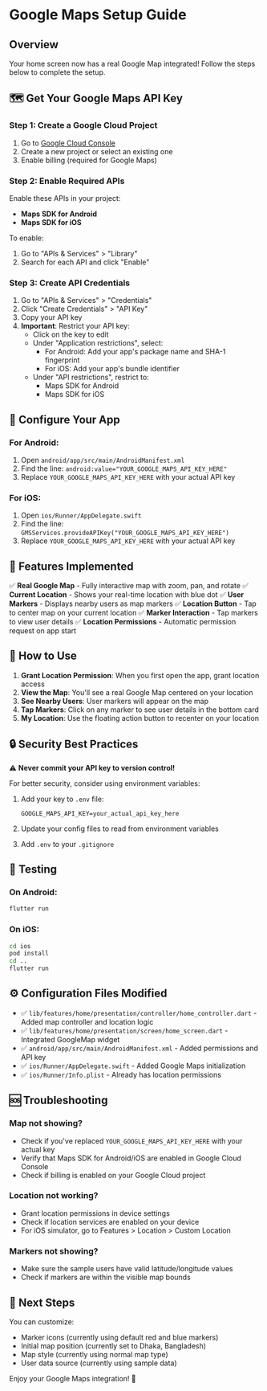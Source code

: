 # Google Maps Setup Guide

## Overview
Your home screen now has a real Google Map integrated! Follow the steps below to complete the setup.

## 🗺️ Get Your Google Maps API Key

### Step 1: Create a Google Cloud Project
1. Go to [Google Cloud Console](https://console.cloud.google.com/)
2. Create a new project or select an existing one
3. Enable billing (required for Google Maps)

### Step 2: Enable Required APIs
Enable these APIs in your project:
- **Maps SDK for Android**
- **Maps SDK for iOS**

To enable:
1. Go to "APIs & Services" > "Library"
2. Search for each API and click "Enable"

### Step 3: Create API Credentials
1. Go to "APIs & Services" > "Credentials"
2. Click "Create Credentials" > "API Key"
3. Copy your API key
4. **Important**: Restrict your API key:
   - Click on the key to edit
   - Under "Application restrictions", select:
     - For Android: Add your app's package name and SHA-1 fingerprint
     - For iOS: Add your app's bundle identifier
   - Under "API restrictions", restrict to:
     - Maps SDK for Android
     - Maps SDK for iOS

## 🔧 Configure Your App

### For Android:
1. Open `android/app/src/main/AndroidManifest.xml`
2. Find the line: `android:value="YOUR_GOOGLE_MAPS_API_KEY_HERE"`
3. Replace `YOUR_GOOGLE_MAPS_API_KEY_HERE` with your actual API key

### For iOS:
1. Open `ios/Runner/AppDelegate.swift`
2. Find the line: `GMSServices.provideAPIKey("YOUR_GOOGLE_MAPS_API_KEY_HERE")`
3. Replace `YOUR_GOOGLE_MAPS_API_KEY_HERE` with your actual API key

## 🚀 Features Implemented

✅ **Real Google Map** - Fully interactive map with zoom, pan, and rotate
✅ **Current Location** - Shows your real-time location with blue dot
✅ **User Markers** - Displays nearby users as map markers
✅ **Location Button** - Tap to center map on your current location
✅ **Marker Interaction** - Tap markers to view user details
✅ **Location Permissions** - Automatic permission request on app start

## 🎯 How to Use

1. **Grant Location Permission**: When you first open the app, grant location access
2. **View the Map**: You'll see a real Google Map centered on your location
3. **See Nearby Users**: User markers will appear on the map
4. **Tap Markers**: Click on any marker to see user details in the bottom card
5. **My Location**: Use the floating action button to recenter on your location

## 🔒 Security Best Practices

⚠️ **Never commit your API key to version control!**

For better security, consider using environment variables:

1. Add your key to `.env` file:
   ```
   GOOGLE_MAPS_API_KEY=your_actual_api_key_here
   ```

2. Update your config files to read from environment variables

3. Add `.env` to your `.gitignore`

## 📱 Testing

### On Android:
```bash
flutter run
```

### On iOS:
```bash
cd ios
pod install
cd ..
flutter run
```

## ⚙️ Configuration Files Modified

- ✅ `lib/features/home/presentation/controller/home_controller.dart` - Added map controller and location logic
- ✅ `lib/features/home/presentation/screen/home_screen.dart` - Integrated GoogleMap widget
- ✅ `android/app/src/main/AndroidManifest.xml` - Added permissions and API key
- ✅ `ios/Runner/AppDelegate.swift` - Added Google Maps initialization
- ✅ `ios/Runner/Info.plist` - Already has location permissions

## 🆘 Troubleshooting

### Map not showing?
- Check if you've replaced `YOUR_GOOGLE_MAPS_API_KEY_HERE` with your actual key
- Verify that Maps SDK for Android/iOS are enabled in Google Cloud Console
- Check if billing is enabled on your Google Cloud project

### Location not working?
- Grant location permissions in device settings
- Check if location services are enabled on your device
- For iOS simulator, go to Features > Location > Custom Location

### Markers not showing?
- Make sure the sample users have valid latitude/longitude values
- Check if markers are within the visible map bounds

## 📝 Next Steps

You can customize:
- Marker icons (currently using default red and blue markers)
- Initial map position (currently set to Dhaka, Bangladesh)
- Map style (currently using normal map type)
- User data source (currently using sample data)

Enjoy your Google Maps integration! 🎉

